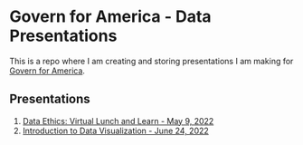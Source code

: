 # Govern for America - Data Presentations

This is a repo where I am creating and storing presentations I am making for 
[Govern for America](https://www.govern4america.org/).

## Presentations

1. [Data Ethics: Virtual Lunch and Learn - May 9, 2022](https://github.com/jrozra200/GFA/tree/main/Data%20Ethics)
2. [Introduction to Data Visualization - June 24, 2022](https://github.com/jrozra200/GFA/tree/main/Data%20Visualization)